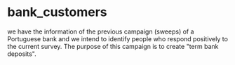 # bank_customers
we have the information of the previous campaign (sweeps) of a Portuguese bank and we intend to identify people who respond positively to the current survey. The purpose of this campaign is to create "term bank deposits". 
